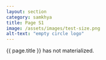 ```yaml
---
layout: section
category: samkhya
title: Page S1
image: /assets/images/test-size.png
alt-text: "empty circle logo"
---
```

{{ page.title }} has not materialized.
